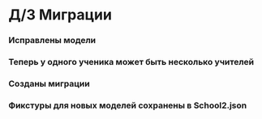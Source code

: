 # Д/З Миграции

### Исправлены модели
### Теперь у одного ученика может быть несколько учителей
### Созданы миграции
### Фикстуры для новых моделей сохранены в School2.json
